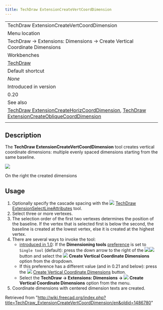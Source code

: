 ```yaml
---
title: TechDraw ExtensionCreateVertCoordDimension
---
```


|                                                                                                                                                                                                                                                                                            |
| ------------------------------------------------------------------------------------------------------------------------------------------------------------------------------------------------------------------------------------------------------------------------------------------ |
| TechDraw ExtensionCreateVertCoordDimension                                                                                                                                                                                                                                                 |
| Menu location                                                                                                                                                                                                                                                                              |
| TechDraw → Extensions: Dimensions → Create Vertical Coordinate Dimensions                                                                                                                                                                                                                  |
| Workbenches                                                                                                                                                                                                                                                                                |
| [TechDraw](/TechDraw_Workbench "TechDraw Workbench")                                                                                                                                                                                                                                       |
| Default shortcut                                                                                                                                                                                                                                                                           |
| _None_                                                                                                                                                                                                                                                                                     |
| Introduced in version                                                                                                                                                                                                                                                                      |
| 0.20                                                                                                                                                                                                                                                                                       |
| See also                                                                                                                                                                                                                                                                                   |
| [TechDraw ExtensionCreateHorizCoordDimension](/TechDraw_ExtensionCreateHorizCoordDimension "TechDraw ExtensionCreateHorizCoordDimension"), [TechDraw ExtensionCreateObliqueCoordDimension](/TechDraw_ExtensionCreateObliqueCoordDimension "TechDraw ExtensionCreateObliqueCoordDimension") |
|                                                                                                                                                                                                                                                                                            |

## Description

The **TechDraw ExtensionCreateVertCoordDimension** tool creates vertical coordinate dimensions: multiple evenly spaced dimensions starting from the same baseline.

![](/images/TechDraw_ExtensionCreateVertCoordDimensionExample.png)

On the right the created dimensions

## Usage

1. Optionally specify the cascade spacing with the ![](/images/TechDraw_ExtensionSelectLineAttributes.svg) [TechDraw ExtensionSelectLineAttributes](/TechDraw_ExtensionSelectLineAttributes "TechDraw ExtensionSelectLineAttributes") tool.
2. Select three or more vertexes.
3. The selection order of the first two vertexes determines the position of the baseline. If the vertex that is selected first is below the second, the baseline is created at the lowest vertex, else it is created at the highest vertex.
4. There are several ways to invoke the tool:
   - [introduced in 1.0](/Release_notes_1.0 "Release notes 1.0"): If the **Dimensioning tools** [preference](/TechDraw_Preferences#Dimensions "TechDraw Preferences") is set to `Single tool` (default): press the down arrow to the right of the ![](/images/TechDraw_Dimension.svg)![](/images/Toolbar_flyout_arrow.svg) button and select the **![](/images/TechDraw_ExtensionCreateVertCoordDimension.svg) Create Vertical Coordinate Dimensions** option from the dropdown.
   - If this preference has a different value (and in 0.21 and below): press the ![](/images/TechDraw_ExtensionCreateVertCoordDimension.svg) [Create Vertical Coordinate Dimensions](/TechDraw_ExtensionCreateVertCoordDimension "TechDraw ExtensionCreateVertCoordDimension") button.
   - Select the **TechDraw → Extensions: Dimensions → ![](/images/TechDraw_ExtensionCreateVertCoordDimension.svg) Create Vertical Coordinate Dimensions** option from the menu.
5. Coordinate dimensions with centered dimension texts are created.

Retrieved from "<http://wiki.freecad.org/index.php?title=TechDraw_ExtensionCreateVertCoordDimension/en&oldid=1486780>"
